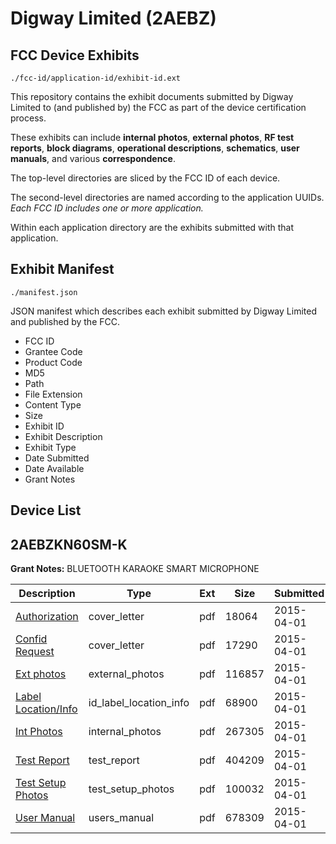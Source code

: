 # Digway Limited (2AEBZ)
## FCC Device Exhibits

```
./fcc-id/application-id/exhibit-id.ext
```

This repository contains the exhibit documents submitted by Digway Limited to (and published by) the FCC as part of the device certification process.

These exhibits can include **internal photos**, **external photos**, **RF test reports**, **block diagrams**, **operational descriptions**, **schematics**, **user manuals**, and various **correspondence**.

The top-level directories are sliced by the FCC ID of each device.

The second-level directories are named according to the application UUIDs. *Each FCC ID includes one or more application.*

Within each application directory are the exhibits submitted with that application. 

## Exhibit Manifest

```
./manifest.json
```

JSON manifest which describes each exhibit submitted by Digway Limited and published by the FCC.

- FCC ID
- Grantee Code
- Product Code
- MD5
- Path
- File Extension
- Content Type
- Size
- Exhibit ID
- Exhibit Description
- Exhibit Type
- Date Submitted
- Date Available
- Grant Notes

## Device List
## 2AEBZKN60SM-K
**Grant Notes:** BLUETOOTH KARAOKE SMART MICROPHONE

| Description | Type | Ext | Size | Submitted | Available |
| ----------- | ---- | --- | ---- | --------- | --------- |
| [Authorization](2AEBZKN60SM-K/58e64f426afed9e2113fed777ea50de5/2572843.pdf) | cover_letter | pdf | 18064 | 2015-04-01 | 2015-04-01 |
| [Confid Request](2AEBZKN60SM-K/58e64f426afed9e2113fed777ea50de5/2572844.pdf) | cover_letter | pdf | 17290 | 2015-04-01 | 2015-04-01 |
| [Ext photos](2AEBZKN60SM-K/58e64f426afed9e2113fed777ea50de5/2572845.pdf) | external_photos | pdf | 116857 | 2015-04-01 | 2015-04-01 |
| [Label Location/Info](2AEBZKN60SM-K/58e64f426afed9e2113fed777ea50de5/2572847.pdf) | id_label_location_info | pdf | 68900 | 2015-04-01 | 2015-04-01 |
| [Int Photos](2AEBZKN60SM-K/58e64f426afed9e2113fed777ea50de5/2572846.pdf) | internal_photos | pdf | 267305 | 2015-04-01 | 2015-04-01 |
| [Test Report](2AEBZKN60SM-K/58e64f426afed9e2113fed777ea50de5/2572850.pdf) | test_report | pdf | 404209 | 2015-04-01 | 2015-04-01 |
| [Test Setup Photos](2AEBZKN60SM-K/58e64f426afed9e2113fed777ea50de5/2572848.pdf) | test_setup_photos | pdf | 100032 | 2015-04-01 | 2015-04-01 |
| [User Manual](2AEBZKN60SM-K/58e64f426afed9e2113fed777ea50de5/2572849.pdf) | users_manual | pdf | 678309 | 2015-04-01 | 2015-04-01 |
